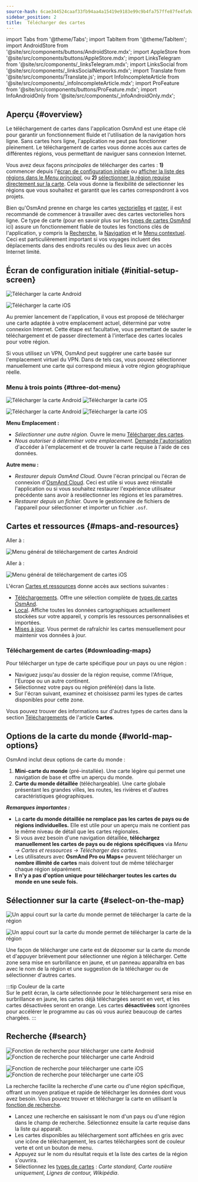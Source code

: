 ```yaml
---
source-hash: 6cae344524caaf33fb94aa4a15419e9183e99c9b4fa757ffe87fe4fa9acb30b3
sidebar_position: 2
title:  Télécharger des cartes
---
```

import Tabs from '@theme/Tabs';
import TabItem from '@theme/TabItem';
import AndroidStore from '@site/src/components/buttons/AndroidStore.mdx';
import AppleStore from '@site/src/components/buttons/AppleStore.mdx';
import LinksTelegram from '@site/src/components/_linksTelegram.mdx';
import LinksSocial from '@site/src/components/_linksSocialNetworks.mdx';
import Translate from '@site/src/components/Translate.js';
import InfoIncompleteArticle from '@site/src/components/_infoIncompleteArticle.mdx';
import ProFeature from '@site/src/components/buttons/ProFeature.mdx';
import InfoAndroidOnly from '@site/src/components/_infoAndroidOnly.mdx';




## Aperçu {#overview}

Le téléchargement de cartes dans l'application OsmAnd est une étape clé pour garantir un fonctionnement fluide et l'utilisation de la navigation hors ligne. Sans cartes hors ligne, l'application ne peut pas fonctionner pleinement. Le téléchargement de cartes vous donne accès aux cartes de différentes régions, vous permettant de naviguer sans connexion Internet.  

Vous avez deux façons *principales* de télécharger des cartes : **1)** commencer depuis l'[écran de configuration initiale](#initial-setup-screen) ou [afficher la liste des régions dans le *Menu principal*](#maps-and-resources), ou **2)** [sélectionner la région requise directement sur la carte](#select-on-the-map). Cela vous donne la flexibilité de sélectionner les régions que vous souhaitez et garantit que les cartes correspondront à vos projets.  

Bien qu'OsmAnd prenne en charge les cartes [vectorielles](../map/vector-maps.md) et [raster](../map/raster-maps.md), il est recommandé de commencer à travailler avec des cartes vectorielles hors ligne. Ce type de carte (pour en savoir plus sur les [types de cartes OsmAnd](../personal/maps-resources.md#map-types) ici) assure un fonctionnement fiable de toutes les fonctions clés de l'application, y compris la [Recherche](../search/index.md), la [Navigation](../navigation/index.md) et le [Menu contextuel](../map/map-context-menu.md). Ceci est particulièrement important si vos voyages incluent des déplacements dans des endroits reculés ou des lieux avec un accès Internet limité.


## Écran de configuration initiale {#initial-setup-screen}

<Tabs groupId="operating-systems" queryString="current-os">

<TabItem value="android" label="Android">

![Télécharger la carte Android](@site/static/img/steps/start_screen_first_screen_andr.png)

</TabItem>

<TabItem value="ios" label="iOS">

![Télécharger la carte iOS](@site/static/img/steps/start_screen_first_screen_ios.png)

</TabItem>

</Tabs>

Au premier lancement de l'application, il vous est proposé de télécharger une carte adaptée à votre emplacement actuel, déterminé par votre connexion Internet. Cette étape est facultative, vous permettant de sauter le téléchargement et de passer directement à l'interface des cartes locales pour votre région.  

Si vous utilisez un VPN, OsmAnd peut suggérer une carte basée sur l'emplacement virtuel du VPN. Dans de tels cas, vous pouvez sélectionner manuellement une carte qui correspond mieux à votre région géographique réelle.  


### Menu à trois points {#three-dot-menu}

<Tabs groupId="operating-systems" queryString="current-os">

<TabItem value="android" label="Android">

![Télécharger la carte Android](@site/static/img/steps/start_screen_first_screen_location_andr.png)   ![Télécharger la carte iOS](@site/static/img/steps/start_screen_first_screen_other_andr.png)

</TabItem>

<TabItem value="ios" label="iOS">

![Télécharger la carte Android](@site/static/img/steps/start_screen_first_screen_location_ios.png)   ![Télécharger la carte iOS](@site/static/img/steps/start_screen_first_screen_other_ios.png)

</TabItem>

</Tabs>

**Menu Emplacement :**

- *Sélectionner une autre région.* Ouvre le menu [Télécharger des cartes](#maps-and-resources).
- *Nous autoriser à déterminer votre emplacement.* [Demande l'autorisation](../start-with/first-steps.md#permission-to-access-the-location) d'accéder à l'emplacement et de trouver la carte requise à l'aide de ces données.

**Autre menu :**

- *Restaurer depuis OsmAnd Cloud.* Ouvre l'écran principal ou l'écran de connexion d'[OsmAnd Cloud](../personal/osmand-cloud.md). Ceci est utile si vous avez réinstallé l'application ou si vous souhaitez restaurer l'expérience utilisateur précédente sans avoir à resélectionner les régions et les paramètres.
- *Restaurer depuis un fichier.* Ouvre le gestionnaire de fichiers de l'appareil pour sélectionner et importer un fichier `.osf`.  


## Cartes et ressources {#maps-and-resources}

<Tabs groupId="operating-systems" queryString="current-os">

<TabItem value="android" label="Android">

Aller à : *<Translate android="true" ids="shared_string_menu,maps_and_resources,downloads"/>*

![Menu général de téléchargement de cartes Android](@site/static/img/personal/maps/download_menu_andr.png)  

</TabItem>

<TabItem value="ios" label="iOS">

Aller à : *<Translate ios="true" ids="shared_string_menu,res_mapsres"/>*

![Menu général de téléchargement de cartes iOS](@site/static/img/personal/maps/download_menu_ios.png)

</TabItem>

</Tabs>

L'écran [Cartes et ressources](../personal/maps-resources.md) donne accès aux sections suivantes :

- [Téléchargements](../personal/maps-resources.md#downloads). Offre une sélection complète de [types de cartes OsmAnd](../personal/maps-resources.md#map-types).
- [Local](../personal/maps-resources.md#local). Affiche toutes les données cartographiques actuellement stockées sur votre appareil, y compris les ressources personnalisées et importées.
- [Mises à jour](../personal/maps-resources.md#updates). Vous permet de rafraîchir les cartes mensuellement pour maintenir vos données à jour.

### Téléchargement de cartes {#downloading-maps}

Pour télécharger un type de carte spécifique pour un pays ou une région :

- Naviguez jusqu'au dossier de la région requise, comme l'Afrique, l'Europe ou un autre continent.
- Sélectionnez votre pays ou région préféré(e) dans la liste.
- Sur l'écran suivant, examinez et choisissez parmi les types de cartes disponibles pour cette zone.

Vous pouvez trouver des informations sur d'autres types de cartes dans la section [Téléchargements](../personal/maps-resources.md#downloads) de l'article **Cartes**.

## Options de la carte du monde {#world-map-options}

OsmAnd inclut deux options de carte du monde :  

1. **Mini-carte du monde** (pré-installée). Une carte légère qui permet une navigation de base et offre un aperçu du monde.  
2. **Carte du monde détaillée** (téléchargeable). Une carte globale présentant les grandes villes, les routes, les rivières et d'autres caractéristiques géographiques.

***Remarques importantes :***

- La **carte du monde détaillée ne remplace pas les cartes de pays ou de régions individuelles.** Elle est utile pour un aperçu mais ne contient pas le même niveau de détail que les cartes régionales.  
- Si vous avez besoin d'une navigation détaillée, **téléchargez manuellement les cartes de pays ou de régions spécifiques** via *Menu → Cartes et ressources → Télécharger des cartes.*
- Les utilisateurs avec **OsmAnd Pro ou Maps+** peuvent télécharger un **nombre illimité de cartes** mais doivent tout de même télécharger chaque région séparément.  
- **Il n'y a pas d'option unique pour télécharger toutes les cartes du monde en une seule fois.**


## Sélectionner sur la carte {#select-on-the-map}

<Tabs groupId="operating-systems" queryString="current-os">

<TabItem value="android" label="Android">

![Un appui court sur la carte du monde permet de télécharger la carte de la région](@site/static/img/map/download_region_map_via_worldmap.png)

</TabItem>

<TabItem value="ios" label="iOS">

![Un appui court sur la carte du monde permet de télécharger la carte de la région](@site/static/img/settings/download_region_map_via_worldmap_ios.png)

</TabItem>

</Tabs>

Une façon de télécharger une carte est de dézoomer sur la carte du monde et d'appuyer brièvement pour sélectionner une région à télécharger. Cette zone sera mise en surbrillance en jaune, et un panneau apparaîtra en bas avec le nom de la région et une suggestion de la télécharger ou de sélectionner d'autres cartes.  

:::tip Couleur de la carte  
Sur le petit écran, la carte sélectionnée pour le téléchargement sera mise en surbrillance en jaune, les cartes déjà téléchargées seront en vert, et les cartes désactivées seront en orange. Les cartes **désactivées** sont ignorées pour accélérer le programme au cas où vous auriez beaucoup de cartes chargées.
:::

## Recherche {#search}

<Tabs groupId="operating-systems" queryString="current-os">

<TabItem value="android" label="Android">

![Fonction de recherche pour télécharger une carte Android](@site/static/img/settings/search_download_map_3_andr.png) ![Fonction de recherche pour télécharger une carte Android](@site/static/img/settings/search_download_map_4_andr.png)

</TabItem>

<TabItem value="ios" label="iOS">

![Fonction de recherche pour télécharger une carte iOS](@site/static/img/settings/search_download_map_1_ios.png) ![Fonction de recherche pour télécharger une carte iOS](@site/static/img/settings/search_download_map_2_ios.png)

</TabItem>

</Tabs>

La recherche facilite la recherche d'une carte ou d'une région spécifique, offrant un moyen pratique et rapide de télécharger les données dont vous avez besoin. Vous pouvez trouver et télécharger la carte en utilisant la [fonction de recherche](../search/index.md).

- Lancez une recherche en saisissant le nom d'un pays ou d'une région dans le champ de recherche. Sélectionnez ensuite la carte requise dans la liste qui apparaît.
- Les cartes disponibles au téléchargement sont affichées en gris avec une icône de téléchargement, les cartes téléchargées sont de couleur verte et ont un bouton de menu.
- Appuyez sur le nom du résultat requis et la liste des cartes de la région s'ouvrira.
- Sélectionnez les [types de cartes](../personal/maps-resources.md#map-types) : *Carte standard, Carte routière uniquement, Lignes de contour, Wikipédia*.